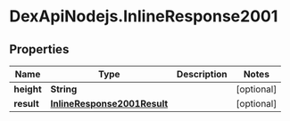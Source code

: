 # DexApiNodejs.InlineResponse2001

## Properties

Name | Type | Description | Notes
------------ | ------------- | ------------- | -------------
**height** | **String** |  | [optional] 
**result** | [**InlineResponse2001Result**](InlineResponse2001Result.md) |  | [optional] 


